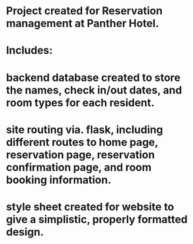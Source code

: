 # Project created for Reservation management at Panther Hotel. 

# Includes: 
# backend database created to store the names, check in/out dates, and room types for each resident. 
 
# site routing via. flask, including different routes to home page, reservation page, reservation confirmation page, and room booking information.

# style sheet created for website to give a simplistic, properly formatted design. 